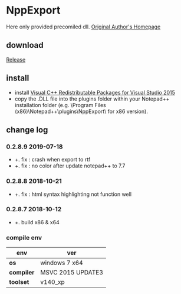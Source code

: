 ﻿# NppExport
Here only provided precomiled dll. [Original Author's Homepage](https://sourceforge.net/projects/npp-plugins/files/NppExport/)

## download

[Release](https://github.com/JetNpp/NppExport/tree/master/bin "Release")

## install
- install [Visual C++ Redistributable Packages for Visual Studio 2015](https://www.microsoft.com/en-us/download/details.aspx?id=53587)
- copy the .DLL file into the plugins folder within your Notepad++ installation folder (e.g. \Program Files (x86)\Notepad++\plugins\NppExport\ for x86 version).

## change log
### 0.2.8.9 2019-07-18
- +. fix : crash when export to rtf
- +. fix : no color after update notepad++ to 7.7

### 0.2.8.8 2018-10-21
- +. fix : html syntax highlighting not function well

### 0.2.8.7 2018-10-12
- +. build x86 & x64

### compile env
|env   | ver|
| - | - |
|__os__|windows 7 x64|
|__compiler__|MSVC 2015 UPDATE3|
|__toolset__|v140_xp|
